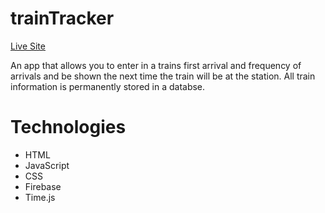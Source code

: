 # trainTracker
[Live Site](https://vanillacoder.github.io/trainTracker)
<p>An app that allows you to enter in a trains first arrival and frequency of arrivals and be shown the next time the train will be at the station. All train information is permanently stored in a databse.</p>

# Technologies
* HTML
* JavaScript
* CSS
* Firebase
* Time.js
